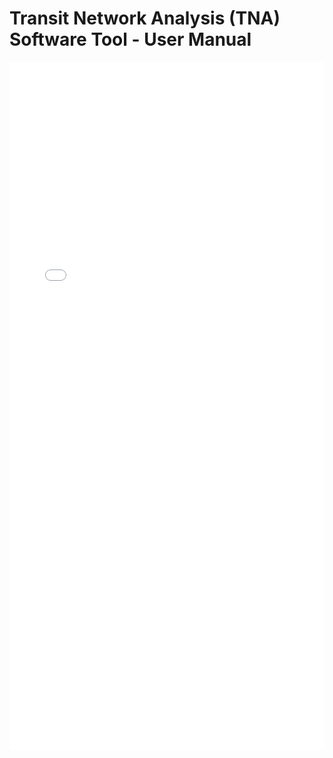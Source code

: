 Transit Network Analysis (TNA) Software Tool - User Manual
=========

<embed src="PDF/TNA_Software_Tool_UserGuide_v01082015.pdf" width="100%" height="1100px">

